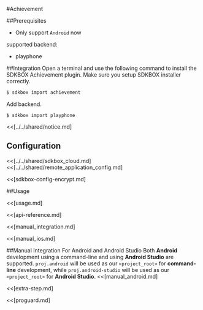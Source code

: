 <!--
Include Base: /Users/jtsm/Chukong-Inc/pr/en/src/achievement/v3-cpp
-->

#Achievement

##Prerequisites
* Only support `Android` now

supported backend:
- playphone

##Integration
Open a terminal and use the following command to install the SDKBOX Achievement plugin. Make sure you setup SDKBOX installer correctly.
```bash
$ sdkbox import achievement
```

Add backend.
```
$ sdkbox import playphone
```

<<[../../shared/notice.md]

## Configuration
<<[../../shared/sdkbox_cloud.md]
<<[../../shared/remote_application_config.md]

<<[sdkbox-config-encrypt.md]

##Usage

<<[usage.md]

<<[api-reference.md]

<<[manual_integration.md]

<<[manual_ios.md]

##Manual Integration For Android and Android Studio
Both __Android__ development using a command-line and using __Android Studio__ are supported. `proj.android` will be used as our `<project_root>` for __command-line__ development, while `proj.android-studio` will be used as our `<project_root>` for __Android Studio__.
<<[manual_android.md]

<<[extra-step.md]

<<[proguard.md]

